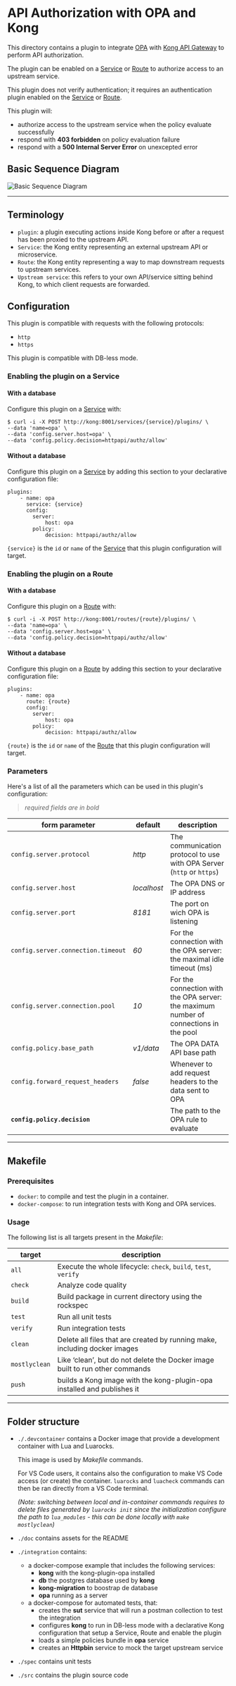 # API Authorization with OPA and Kong

This directory contains a plugin to integrate [OPA](http://www.openpolicyagent.org/) with [Kong API Gateway](https://konghq.com/kong/) to perform API authorization.

The plugin can be enabled on a [Service] or [Route] to authorize access to an upstream service.

This plugin does not verify authentication; it requires an authentication plugin enabled on the [Service] or [Route].

This plugin will:

- authorize access to the upstream service when the policy evaluate successfully
- respond with **403 forbidden** on policy evaluation failure
- respond with a **500 Internal Server Error** on unexcepted error

## Basic Sequence Diagram

![Basic Sequence Diagram](doc/basic-sequence-diagram.png)

---

## Terminology

- `plugin`: a plugin executing actions inside Kong before or after a request has been proxied to the upstream API.
- `Service`: the Kong entity representing an external upstream API or microservice.
- `Route`: the Kong entity representing a way to map downstream requests to upstream services.
- `Upstream service`: this refers to your own API/service sitting behind Kong, to which client requests are forwarded.

## Configuration

This plugin is compatible with requests with the following protocols:

- `http`
- `https`

This plugin is compatible with DB-less mode.

### Enabling the plugin on a Service

#### With a database

Configure this plugin on a [Service] with:

    $ curl -i -X POST http://kong:8001/services/{service}/plugins/ \
    --data 'name=opa' \
    --data 'config.server.host=opa' \
    --data 'config.policy.decision=httpapi/authz/allow'

#### Without a database

Configure this plugin on a [Service] by adding this section to your declarative configuration file:

    plugins:
        - name: opa
          service: {service}
          config:
            server:
                host: opa
            policy:
                decision: httpapi/authz/allow

`{service}` is the `id` or `name` of the [Service] that this plugin configuration will target.

### Enabling the plugin on a Route

#### With a database

Configure this plugin on a [Route] with:

    $ curl -i -X POST http://kong:8001/routes/{route}/plugins/ \
    --data 'name=opa' \
    --data 'config.server.host=opa' \
    --data 'config.policy.decision=httpapi/authz/allow'

#### Without a database

Configure this plugin on a [Route] by adding this section to your declarative configuration file:

    plugins:
        - name: opa
          route: {route}
          config:
            server:
                host: opa
            policy:
                decision: httpapi/authz/allow

`{route}` is the `id` or `name` of the [Route] that this plugin configuration will target.

### Parameters

Here's a list of all the parameters which can be used in this plugin's configuration:

> _required fields are in bold_

form parameter | default | description
--- | --- | ---
`config.server.protocol` | _http_ | The communication protocol to use with OPA Server (`http` or `https`)
`config.server.host` | _localhost_ | The OPA DNS or IP address
`config.server.port` | _8181_ | The port on wich OPA is listening
`config.server.connection.timeout` | _60_ | For the connection with the OPA server: the maximal idle timeout (ms)
`config.server.connection.pool` | _10_ | For the connection with the OPA server: the maximum number of connections in the pool
`config.policy.base_path` | _v1/data_ | The OPA DATA API base path
`config.forward_request_headers` | _false_ | Whenever to add request headers to the data sent to OPA
**`config.policy.decision`** | | The path to the OPA rule to evaluate

---

## Makefile

### Prerequisites

- `docker`: to compile and test the plugin in a container.
- `docker-compose`: to run integration tests with Kong and OPA services.

### Usage

The following list is all targets present in the _Makefile_:

target | description
-- | --
`all` | Execute the whole lifecycle: `check`, `build`, `test`, `verify`
`check` | Analyze code quality
`build` | Build package in current directory using the rockspec
`test`| Run all unit tests
`verify` | Run integration tests
`clean` | Delete all files that are created by running make, including docker images
`mostlyclean` | Like ‘clean’, but do not delete the Docker image built to run other commands
`push` | builds a Kong image with the kong-plugin-opa installed and publishes it

---

## Folder structure

- `./.devcontainer` contains a Docker image that provide a development container with Lua and Luarocks.

  This image is used by _Makefile_ commands.

  For VS Code users, it contains also the configuration to make VS Code access (or create) the container. `luarocks` and `luacheck` commands can then be ran directly from a VS Code terminal.

  _(Note: switching between local and in-container commands requires to delete files generated by `luarocks init` since the initialization configure the path to `lua_modules` - this can be done locally with `make mostlyclean`)_
- `./doc` contains assets for the README
- `./integration` contains:
  - a docker-compose example that includes the following services:
    - **kong** with the kong-plugin-opa installed
    - **db** the postgres database used by **kong**
    - **kong-migration** to boostrap de database
    - **opa** running as a server
  - a docker-compose for automated tests, that:
    - creates the **sut** service that will run a postman collection to test the integration
    - configures **kong** to run in DB-less mode with a declarative Kong configuration that setup a Service, Route and enable the plugin
    - loads a simple policies bundle in  **opa** service
    - creates an **Httpbin** service to mock the target upstream service
- `./spec` contains unit tests
- `./src` contains the plugin source code

[Service]: https://docs.konghq.com/latest/admin-api/#service-object
[Route]: https://docs.konghq.com/latest/admin-api/#Route-object
